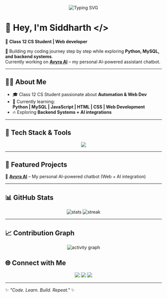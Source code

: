 <!-- Typing SVG -->
<p align="center">
  <img src="https://readme-typing-svg.herokuapp.com?font=Fira+Code&size=25&pause=1000&color=F700FF&center=true&vCenter=true&width=600&lines=Web+Developer+🤖;Class+12+CS+Student+🎓;Learning+Python+%26+MySQL+🚀" alt="Typing SVG" />
</p>

# 👋 Hey, I'm Siddharth </>

🚀 **Class 12 CS Student | Web developer**

🌟 Building my coding journey step by step while exploring **Python, MySQL, and backend systems**.  
Currently working on **[Avyra AI](https://avyra-ai.onrender.com/)** – my personal AI-powered assistant chatbot.  

---

## 🧑‍💻 About Me
- 🎓 Class 12 CS Student passionate about **Automation & Web Dev**
- 🌱 Currently learning:  
  **Python | MySQL | JavaScript | HTML | CSS | Web Development**
- 🔥 Exploring **Backend Systems + AI integrations**

---

## 🚀 Tech Stack & Tools
<p align="center">
  <img src="https://skillicons.dev/icons?i=python,mysql,js,html,css,github,git,vscode" />
</p>

---

## 📌 Featured Projects
🔹 **[Avyra AI](https://avyra-ai.onrender.com/)** – My personal AI-powered chatbot (Web + AI integration)

---

## 📊 GitHub Stats
<p align="center">
  <img src="https://github-readme-stats.vercel.app/api?username=Siddharthxd99&show_icons=true&theme=radical" alt="stats" />
  <img src="https://github-readme-streak-stats.herokuapp.com/?user=Siddharthxd99&theme=radical" alt="streak" />
</p>

---

## 📈 Contribution Graph
<p align="center">
  <img src="https://github-readme-activity-graph.vercel.app/graph?username=Siddharthxd99&theme=tokyo-night" alt="activity graph"/>
</p>

## 🌐 Connect with Me
<p align="center">
  <a href="https://github.com/Siddharthxd99"><img src="https://img.shields.io/badge/GitHub-333?style=for-the-badge&logo=github&logoColor=white"/></a>
  <a href="https://avyra-ai.onrender.com/"><img src="https://img.shields.io/badge/AvyraAI-0088cc?style=for-the-badge&logo=aiqfome&logoColor=white"/></a>
  <a href="https://discord.com/users/"><img src="https://img.shields.io/badge/Discord-5865F2?style=for-the-badge&logo=discord&logoColor=white"/></a>
</p>

---

✨ *"Code. Learn. Build. Repeat."* ✨
